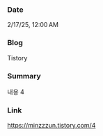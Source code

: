 ### Date  
2/17/25, 12:00 AM

### Blog  
Tistory

### Summary  
내용 4

### Link  
https://minzzzun.tistory.com/4
